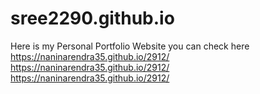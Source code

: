 # sree2290.github.io
Here is my Personal Portfolio Website you can check here   https://naninarendra35.github.io/2912/
 https://naninarendra35.github.io/2912/
 https://naninarendra35.github.io/2912/
